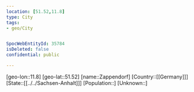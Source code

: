 ```yaml
---
location: [51.52,11.8]
type: City
tags:
- geo/City


SpocWebEntityId: 35784
isDeleted: false
confidential: public

---
```

[geo-lon::11.8]
[geo-lat::51.52]
[name::Zappendorf]
[Country::[[Germany]]]
[State::[[../../Sachsen-Anhalt]]]
[Population::]
[Unknown::]

